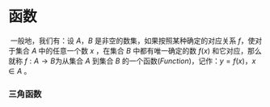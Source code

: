 # 函数

​	一般地，我们有：设 $A$，$B$ 是非空的数集，如果按照某种确定的对应关系 $f$，使对于集合 $A$ 中的任意一个数 $x$ ，在集合 $B$ 中都有唯一确定的数 $f(x)$ 和它对应，那么就称 $f: A\rightarrow{B}$ ​为从集合 $A$ 到集合 $B$ 的一个函数($Function$)，记作：$y = f(x)$，$x \in A$ 。

### 三角函数


